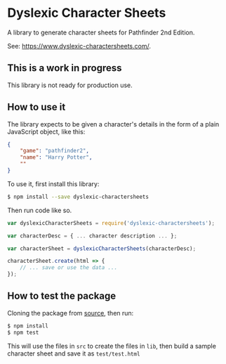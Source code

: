 # Dyslexic Character Sheets

A library to generate character sheets for Pathfinder 2nd Edition.

See: https://www.dyslexic-charactersheets.com/.

## This is a work in progress

This library is not ready for production use.

## How to use it

The library expects to be given a character's details in the form of a plain JavaScript object, like this:

```json
{
	"game": "pathfinder2",
	"name": "Harry Potter",
	""
}
```

To use it, first install this library:

```bash
$ npm install --save dyslexic-charactersheets
```

Then run code like so.

```js
var dyslexicCharacterSheets = require('dyslexic-charactersheets');

var characterDesc = { ... character description ... };

var characterSheet = dyslexicCharacterSheets(characterDesc);

characterSheet.create(html => {
	// ... save or use the data ...
});
```

## How to test the package

Cloning the package from [source](https://github.com/dyslexic-charactersheets/lib-charactersheets), then run:

```bash
$ npm install
$ npm test
```

This will use the files in `src` to create the files in `lib`, then build a sample character sheet and save it as `test/test.html`